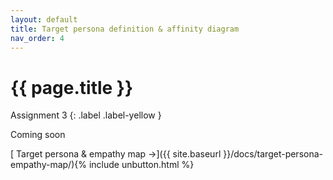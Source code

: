 ```yaml
---
layout: default
title: Target persona definition & affinity diagram
nav_order: 4
---
```


# {{ page.title }}

Assignment 3
{: .label .label-yellow }

Coming soon

[ Target persona & empathy map →]({{ site.baseurl }}/docs/target-persona-empathy-map/){% include unbutton.html %}